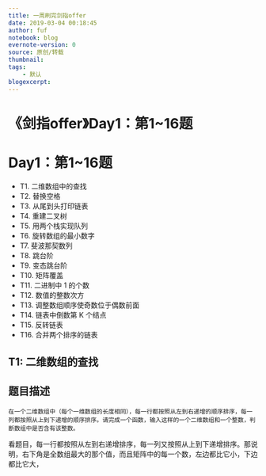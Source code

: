 ```yaml
---
title: 一周刷完剑指offer
date: 2019-03-04 00:18:45
author: fuf
notebook: blog
evernote-version: 0
source: 原创/转载
thumbnail: 
tags:
    - 默认
blogexcerpt:
---
```


# 《剑指offer》Day1：第1~16题

# Day1：第1~16题

- T1. 二维数组中的查找
- T2. 替换空格
- T3. 从尾到头打印链表
- T4. 重建二叉树
- T5. 用两个栈实现队列
- T6. 旋转数组的最小数字
- T7. 斐波那契数列
- T8. 跳台阶
- T9. 变态跳台阶
- T10. 矩阵覆盖
- T11. 二进制中 1 的个数
- T12. 数值的整数次方
- T13. 调整数组顺序使奇数位于偶数前面
- T14. 链表中倒数第 K 个结点
- T15. 反转链表
- T16. 合并两个排序的链表

## T1: 二维数组的查找
<!-- more -->

## 题目描述
```
在一个二维数组中（每个一维数组的长度相同），每一行都按照从左到右递增的顺序排序，每一列都按照从上到下递增的顺序排序。请完成一个函数，输入这样的一个二维数组和一个整数，判断数组中是否含有该整数。
```
看题目，每一行都按照从左到右递增排序，每一列又按照从上到下递增排序。那说明，右下角是全数组最大的那个值，而且矩阵中的每一个数，左边都比它小，下边都比它大，

